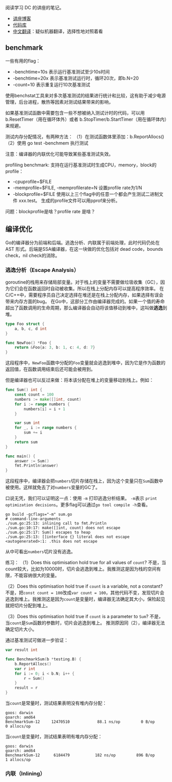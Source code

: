 
阅读学习 DC 的讲座的笔记。
* [讲座博客](https://dave.cheney.net/high-performance-go)
* [代码库](https://github.com/davecheney/high-performance-go-workshop)
* [中文翻译](https://blog.zeromake.com/pages/high-performance-go-workshop)：疑似机器翻译，选择性地对照着看

## benchmark

一些有用的flag：
* -benchtime=10s 表示运行基准测试至少10s时间
* -benchtime=20x 表示基准测试运行时，循环20次，即b.N=20
* -count=10 表示重复运行10次基准测试

使用benchstat工具来对多次基准测试的结果进行统计和比较，这有助于减少电源管理，后台进程，散热等因素对测试结果带来的影响，

如果基准测试函数中需要包含一些不想被纳入测试计时的代码，可以用 b.ResetTimer（用在循环体外）或者 b.StopTimer/b.StartTimer（用在循环体内）来规避。

测试内存分配情况，有两种方法：
（1）在测试函数体里添加：b.ReportAllocs()
（2）使用 go test -benchmem 执行测试

注意：编译器的内联优化可能导致某些基准测试失效。

profiling benchmark:
支持在运行基准测试时生成CPU，memory，block的profile：
* -cpuprofile=$FILE
* -memprofile=$FILE, -memprofilerate=N 设置profile rate为1/N
* -blockprofile=$FILE
使用以上三个flag中的任意一个都会产生测试二进制文件 xxx.test。
生成的profile文件可以用pprof来分析。

问题：blockprofile是啥？profile rate 是啥？


## 编译优化

Go的编译器分为前端和后端。逃逸分析、内联属于前端处理，此时代码仍处在 AST 形式。后端是SSA编译器，在这一块做的优化包括对 dead code，bounds check，nil check的消除。

### 逃逸分析（Escape Analysis）

goroutine的栈用来存储局部变量。对于栈上的变量不需要做垃圾收集（GC），因为它们会在函数返回时自动被收集。所以在栈上分配内存可以提高程序效率。
在C/C++中，需要程序员自己决定选择在堆还是在栈上分配内存，如果选择有误会带来内存方面的bug。
在Go中，这部分工作由编译器完成的。如果一个值的寿命超出了函数调用的生命周期，那么编译器会自动将该值移动到堆中，这叫做**逃逸**到堆。
```go
type Foo struct {
	a, b, c, d int
}

func NewFoo() *Foo {
	return &Foo{a: 3, b: 1, c: 4, d: 7}
}
```
这段程序中，`NewFoo`函数中分配的`Foo`变量就会逃逸到堆中，因为它是作为函数的返回值，在函数调用结束后还可能会被用到。

但是编译器也可以反过来做：将本该分配在堆上的变量移动到栈上。例如：
```go
func Sum() int {
	const count = 100
	numbers := make([]int, count)
	for i := range numbers {
		numbers[i] = i + 1
	}

	var sum int
	for _, i := range numbers {
		sum += i
	}
	return sum
}

func main() {
	answer := Sum()
	fmt.Println(answer)
}
```
这段程序中，编译器会把`numbers`切片存储在栈上，因为这个变量只在`Sum`函数中被使用。这样就免去了对`numbers`变量的GC了。

口说无凭，我们可以证明这一点：使用 `-m` 打印逃逸分析结果。
`-m`表示 `print optimization decisions`。更多flag可以通过`go tool compile -h`查看。
```shell
go build -gcflags="-m" sum.go
# command-line-arguments
./sum.go:25:13: inlining call to fmt.Println
./sum.go:10:17: make([]int, count) does not escape
./sum.go:25:17: Sum() escapes to heap
./sum.go:25:13: []interface {} literal does not escape
<autogenerated>:1: .this does not escape
```
从中可看出`numbers`切片没有逃逸。


练习：
（1）Does this optimisation hold true for all values of `count`?
不是，当count较大，比如为10000时，切片会逃逸到堆上。我推测这是因为栈的空间有限，不能容纳很大的变量。

（2）Does this optimisation hold true if `count` is a variable, not a constant?
不是，把`const count = 100`改成`var count = 100`，其他代码不变，发现切片会逃逸到堆上。我推测这是因为`count`是变量时，编译器无法确定其大小，保险起见就把切片分配到堆上。

（3）Does this optimisation hold true if `count` is a parameter to `Sum`?
不是，当`count`是`Sum`函数的参数时，切片会逃逸到堆上。 推测原因同（2），编译器无法确定切片大小。

通过基准测试可做进一步验证：
```go
var result int

func BenchmarkSum(b *testing.B) {
	b.ReportAllocs()
	var r int
	for i := 0; i < b.N; i++ {
		r = Sum()
	}
	result = r
}
```
当`count`是常量时，测试结果表明没有堆内存分配：
```
goos: darwin
goarch: amd64
BenchmarkSum-12    	12470510	        88.1 ns/op	       0 B/op	       0 allocs/op
```
当`count`是变量时，测试结果表明有堆内存分配：
```
goos: darwin
goarch: amd64
BenchmarkSum-12    	 6184479	       182 ns/op	     896 B/op	       1 allocs/op
```



### 内联（Inlining）
